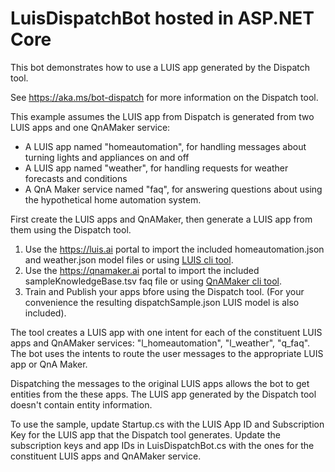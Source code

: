﻿# LuisDispatchBot hosted in ASP.NET Core

This bot demonstrates how to use a LUIS app generated by the Dispatch tool. 

See https://aka.ms/bot-dispatch for more information on the Dispatch tool.

This example assumes the LUIS app from Dispatch is generated from two LUIS apps and one QnAMaker service:
 * A LUIS app named "homeautomation", for handling messages about turning lights and appliances on and off
 * A LUIS app named "weather", for handling requests for weather forecasts and conditions
 * A QnA Maker service named "faq", for answering questions about using the hypothetical home automation system.
 
First create the LUIS apps and QnAMaker, then generate a LUIS app from them using the Dispatch tool.

1. Use the https://luis.ai portal to import the included homeautomation.json and weather.json model files or using [LUIS cli tool](https://github.com/Microsoft/botbuilder-tools/tree/master/LUIS).
2. Use the https://qnamaker.ai portal to import the included sampleKnowledgeBase.tsv faq file or using [QnAMaker cli tool](https://github.com/Microsoft/botbuilder-tools/tree/master/QnAMaker).
3. Train and Publish your apps bfore using the Dispatch tool. (For your convenience the resulting dispatchSample.json LUIS model is also included).

The tool creates a LUIS app with one intent for each of the constituent LUIS apps and QnAMaker services: 
"l_homeautomation", "l_weather", "q_faq".
The bot uses the intents to route the user messages to the appropriate LUIS app or QnA Maker.

Dispatching the messages to the original LUIS apps allows the bot to get entities from the these apps. 
The LUIS app generated by the Dispatch tool doesn't contain entity information.

To use the sample, update Startup.cs with the LUIS App ID and Subscription Key for the LUIS app that the Dispatch tool generates. 
Update the subscription keys and app IDs in LuisDispatchBot.cs with the ones for the constituent LUIS apps and QnAMaker service. 

